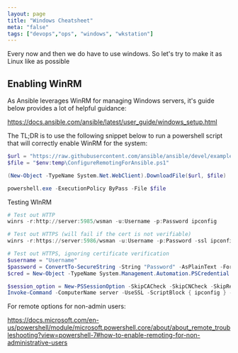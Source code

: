 ```yaml
---
layout: page
title: "Windows Cheatsheet"
meta: "false"
tags: ["devops","ops", "windows", "wkstation"]
---
```

Every now and then we do have to use windows.  So let's try to make it as Linux like as possible

## Enabling WinRM

As Ansible leverages WinRM for managing Windows servers, it's guide below provides a lot of helpful guidance:

<https://docs.ansible.com/ansible/latest/user_guide/windows_setup.html>

The TL;DR is to use the following snippet below to run a powershell script that will correctly enable WinRM for the system:

```powershell
$url = "https://raw.githubusercontent.com/ansible/ansible/devel/examples/scripts/ConfigureRemotingForAnsible.ps1"
$file = "$env:temp\ConfigureRemotingForAnsible.ps1"

(New-Object -TypeName System.Net.WebClient).DownloadFile($url, $file)

powershell.exe -ExecutionPolicy ByPass -File $file
```

Testing WInRM

```powershell
# Test out HTTP
winrs -r:http://server:5985/wsman -u:Username -p:Password ipconfig

# Test out HTTPS (will fail if the cert is not verifiable)
winrs -r:https://server:5986/wsman -u:Username -p:Password -ssl ipconfig

# Test out HTTPS, ignoring certificate verification
$username = "Username"
$password = ConvertTo-SecureString -String "Password" -AsPlainText -Force
$cred = New-Object -TypeName System.Management.Automation.PSCredential -ArgumentList $username, $password

$session_option = New-PSSessionOption -SkipCACheck -SkipCNCheck -SkipRevocationCheck
Invoke-Command -ComputerName server -UseSSL -ScriptBlock { ipconfig } -Credential $cred -SessionOption $session_option
```

For remote options for non-admin users:

<https://docs.microsoft.com/en-us/powershell/module/microsoft.powershell.core/about/about_remote_troubleshooting?view=powershell-7#how-to-enable-remoting-for-non-administrative-users>